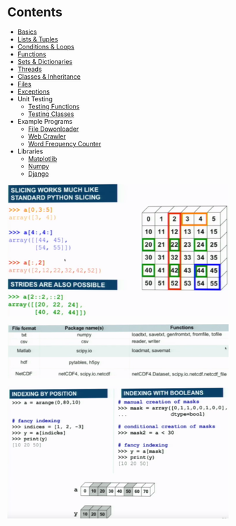 # Contents
 * [Basics](hello.py)
 * [Lists & Tuples](lists_tuples.py)
 * [Conditions & Loops](conditions_loops.py)
 * [Functions](functions.py)
 * [Sets & Dictionaries](sets_dictionaries.py)
 * [Threads](threads.py)
 * [Classes & Inheritance](classes_inheritance.py)
 * [Files](files.py)
 * [Exceptions](exceptions.py)
 * Unit Testing
    * [Testing Functions](unit_testing_functions.py)
    * [Testing Classes](unit_testing_classes.py)
 * Example Programs
    * [File Dowonloader](example_programs/file_downloader.py)
    * [Web Crawler](example_programs/web_crawler.py)
    * [Word Frequency Counter](example_programs/word_freq_counter.py)
 * Libraries
    * [Matplotlib](libraries/matplotlib/matplotlib.py)
    * [Numpy](libraries/numpy/demo.py)
    * [Django](libraries/django/demo.md)

![Numpy Array Slicing](libraries/numpy/array_slicing.png)

![Numpy Arrays to/from Files](libraries/numpy/arrays_files.png)

![Numpy Fancy Indexing](libraries/numpy/fancy_indexing.png)